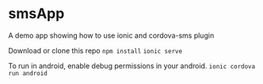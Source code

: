 # smsApp
A demo app showing how to use ionic and cordova-sms plugin

Download or clone this repo
`npm install`
`ionic serve`

To run in android, enable debug permissions in your android.
`ionic cordova run android`
